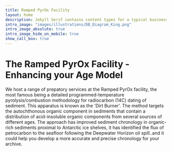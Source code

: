 ```yaml
---
title: Ramped PyrOx Facility
layout: home
description: Jekyll Serif contains content types for a typical business website. The theme is fully responsive, blazing fast and artfully illustrated.
intro_image: "images/illustrations/DB_Diagram_King.png"
intro_image_absolute: true
intro_image_hide_on_mobile: true
show_call_box: true
---
```


# The Ramped PyrOx Facility - Enhancing your Age Model

We host a range of prepatory services at the Ramped PyrOx facility, the most famous being a detailed programmed-temperature pyrolysis/combustion methodology for radiocarbon (14C) dating of sediment. This apparatus is known as the 'Dirt Burner'. The method targets the autochthonous organic component in sediments that contain a distribution of acid-insoluble organic components from several sources of different ages. The approach has improved sediment chronology in organic-rich sediments proximal to Antarctic ice shelves, it has identified the flux of petrocarbon to the seafloor following the Deepwater Horizon oil spill..and it could help you develop a more accurate and precise chronology for your archive.
